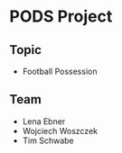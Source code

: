 # PODS Project

## Topic
- Football Possession

## Team

- Lena Ebner
- Wojciech Woszczek
- Tim Schwabe
